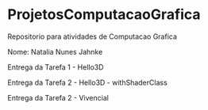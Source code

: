 # ProjetosComputacaoGrafica

Repositorio para atividades de Computacao Grafica

Nome: Natalia Nunes Jahnke

Entrega da Tarefa 1 - Hello3D

Entrega da Tarefa 2 - Hello3D - withShaderClass

Entrega da Tarefa 2 - Vivencial
 
